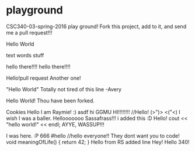 # playground
CSC340-03-spring-2016 play ground!
Fork this project, add to it, and send me a pull request!!!

Hello World

text words stuff

hello there!!!!
hello there!!!!

Hello!pull request
Another one!

"Hello World" Totally not tired of this line -Avery

Hello World! Thou have been forked.


Cookies
Hello I am Raymie! :) 
asdf
hi
GGMU
HI!!!!!!!!
//Hello!
(>")> <("<)
I wish I was a baller. 
Hellooooooo
Sassafrass!!!
i added this :D
Hello!
cout << "hello world!" << endl; 
AYYE, WASSUP!!!






I was here. :P
666
#hello
//hello everyone!!
They dont want you to code! 
void meaningOfLife() {
  return 42;
}
Hello from RS
added line
Hey!
Hello 340!
